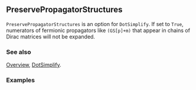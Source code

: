 ## PreservePropagatorStructures

`PreservePropagatorStructures` is an option for `DotSimplify`. If set to `True`, numerators of fermionic propagators like `(GS[p]+m)` that appear in chains of Dirac matrices will not be expanded.

### See also

[Overview](Extra/FeynCalc.md), [DotSimplify](DotSimplify.md).

### Examples
